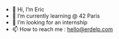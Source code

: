 - 👋 Hi, I’m Eric
- 🌱 I’m currently learning @ 42 Paris
- 💞️ I’m looking for an internship
- 📫 How to reach me : hello@erdelp.com

<!---
erdelp/erdelp is a ✨ special ✨ repository because its `README.md` (this file) appears on your GitHub profile.
You can click the Preview link to take a look at your changes.
--->
